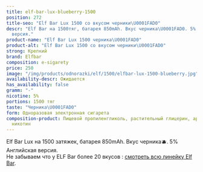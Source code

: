```yaml
---
title: elf-bar-lux-blueberry-1500
position: 272
title-seo: "Elf Bar Lux 1500 со вкусом черники\U0001FAD0"
descr: "Elf Bar на 1500тяг, батарея 850mAh. Вкус черника\U0001FAD0. 5% Английская
  версия."
product-name: "Elf Bar Lux 1500 черника\U0001FAD0"
product-alt: "Elf Bar Lux 1500 со вкусом черники\U0001FAD0"
strong: Крепкий
brand: Elfbar
composition: e-sigarety
price: 250
image: "/img/products/odnorazki/elf/1500/elfbar-lux-1500-blueberry.jpg"
availability-descr: Ожидается
has_availability: false
gramm: "-"
nicotine: 5%
portions: 1500 тяг
taste: "Черника\U0001FAD0"
form: Одноразовая электронная сигарета
composition-product: Пищевой пропиленгликоль, растительный глицерин, ароматизатор,
  никотин
---
```


Elf Bar Lux на 1500 затяжек, батарея 850mAh. Вкус черника🫐. 5% Английская версия.<br>
Не забываем что у ELF Bar более 20 вкусов : [смотреть всю линейку Elf Bar](/elfbar).